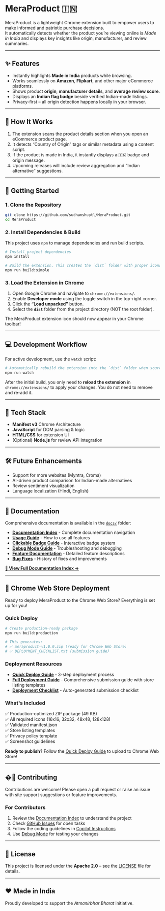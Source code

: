 # MeraProduct 🇮🇳

MeraProduct is a lightweight Chrome extension built to empower users to make informed and patriotic purchase decisions.  
It automatically detects whether the product you’re viewing online is *Made in India* and displays key insights like origin, manufacturer, and review summaries.

---

## ✨ Features

- Instantly highlights **Made in India** products while browsing.
- Works seamlessly on **Amazon**, **Flipkart**, and other major eCommerce platforms.
- Shows product **origin**, **manufacturer details**, and **average review score**.
- Displays an **Indian flag badge** beside verified Indian-made listings.
- Privacy-first – all origin detection happens locally in your browser.

---

## 🧠 How It Works

1. The extension scans the product details section when you open an eCommerce product page.
2. It detects “Country of Origin” tags or similar metadata using a content script.
3. If the product is made in India, it instantly displays a 🇮🇳 badge and origin message.
4. Upcoming releases will include review aggregation and “Indian alternative” suggestions.

---

## 🚀 Getting Started

### 1. Clone the Repository
```bash
git clone https://github.com/sudhanshuptl/MeraProduct.git
cd MeraProduct
```

### 2. Install Dependencies & Build
This project uses `npm` to manage dependencies and run build scripts.
```bash
# Install project dependencies
npm install

# Build the extension. This creates the `dist` folder with proper icons.
npm run build:simple
```

### 3. Load the Extension in Chrome
1.  Open Google Chrome and navigate to `chrome://extensions/`.
2.  Enable **Developer mode** using the toggle switch in the top-right corner.
3.  Click the **“Load unpacked”** button.
4.  Select the **`dist`** folder from the project directory (NOT the root folder).

The MeraProduct extension icon should now appear in your Chrome toolbar!

---

## 💻 Development Workflow

For active development, use the `watch` script:

```bash
# Automatically rebuild the extension into the `dist` folder when source files change
npm run watch
```
After the initial build, you only need to **reload the extension** in `chrome://extensions/` to apply your changes. You do not need to remove and re-add it.

---

## 🧩 Tech Stack

- **Manifest v3** Chrome Architecture  
- **JavaScript** for DOM parsing & logic  
- **HTML/CSS** for extension UI  
- (Optional) **Node.js** for review API integration  

---

## 🛠 Future Enhancements

- Support for more websites (Myntra, Croma)
- AI-driven product comparison for Indian-made alternatives
- Review sentiment visualization
- Language localization (Hindi, English)

---

## 📖 Documentation

Comprehensive documentation is available in the [`docs/`](docs/) folder:

- **[Documentation Index](docs/README.md)** - Complete documentation navigation
- **[Usage Guide](docs/guides/USAGE_GUIDE.md)** - How to use all features
- **[Clickable Badge Guide](docs/guides/CLICKABLE_BADGE_GUIDE.md)** - Interactive badge system
- **[Debug Mode Guide](docs/debug/DEBUG_MODE_GUIDE.md)** - Troubleshooting and debugging
- **[Feature Documentation](docs/features/)** - Detailed feature descriptions
- **[Bug Fixes](docs/fixes/)** - History of fixes and improvements

**[📖 View Full Documentation Index →](docs/README.md)**

---

## 🚀 Chrome Web Store Deployment

Ready to deploy MeraProduct to the Chrome Web Store? Everything is set up for you!

### Quick Deploy
```bash
# Create production-ready package
npm run build:production

# This generates:
# ✅ meraproduct-v1.0.0.zip (ready for Chrome Web Store)
# ✅ DEPLOYMENT_CHECKLIST.txt (submission guide)
```

### Deployment Resources
- **[Quick Deploy Guide](QUICK_DEPLOY.md)** - 3-step deployment process
- **[Full Deployment Guide](docs/guides/CHROME_STORE_DEPLOYMENT.md)** - Comprehensive submission guide with store listing templates
- **[Deployment Checklist](DEPLOYMENT_CHECKLIST.txt)** - Auto-generated submission checklist

### What's Included
✅ Production-optimized ZIP package (49 KB)  
✅ All required icons (16x16, 32x32, 48x48, 128x128)  
✅ Validated manifest.json  
✅ Store listing templates  
✅ Privacy policy template  
✅ Screenshot guidelines  

**Ready to publish?** Follow the [Quick Deploy Guide](QUICK_DEPLOY.md) to upload to Chrome Web Store!

---

## �🙌 Contributing

Contributions are welcome! Please open a pull request or raise an issue with site support suggestions or feature improvements.

### For Contributors
1. Review the [Documentation Index](docs/README.md) to understand the project
2. Check [GitHub Issues](https://github.com/sudhanshuptl/MeraProduct/issues) for open tasks
3. Follow the coding guidelines in [Copilot Instructions](.github/copilot-instructions.md)
4. Use [Debug Mode](docs/debug/DEBUG_MODE_GUIDE.md) for testing your changes

---

## 📜 License

This project is licensed under the **Apache 2.0** – see the [LICENSE](LICENSE) file for details.

---

## ❤️ Made in India

Proudly developed to support the *Atmanirbhar Bharat* initiative.
